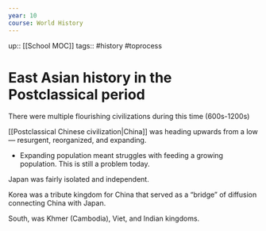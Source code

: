 ```yaml
---
year: 10
course: World History
---
```

up:: [[School MOC]]
tags:: #history #toprocess 

# East Asian history in the Postclassical period

There were multiple flourishing civilizations during this time (600s-1200s)

[[Postclassical Chinese civilization|China]] was heading upwards from a low — resurgent, reorganized, and expanding.
- Expanding population meant struggles with feeding a growing population. This is still a problem today.

Japan was fairly isolated and independent. 

Korea was a tribute kingdom for China that served as a “bridge” of diffusion connecting China with Japan.

South, was Khmer (Cambodia), Viet, and Indian kingdoms.